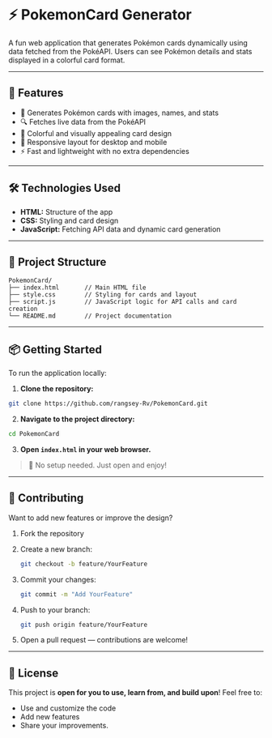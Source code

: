 # ⚡ PokemonCard Generator

A fun web application that generates Pokémon cards dynamically using data fetched from the PokéAPI. Users can see Pokémon details and stats displayed in a colorful card format.

---

## 🚀 Features

* 🎴 Generates Pokémon cards with images, names, and stats
* 🔍 Fetches live data from the PokéAPI
* 🎨 Colorful and visually appealing card design
* 📱 Responsive layout for desktop and mobile
* ⚡ Fast and lightweight with no extra dependencies

---

## 🛠️ Technologies Used

* **HTML:** Structure of the app
* **CSS:** Styling and card design
* **JavaScript:** Fetching API data and dynamic card generation

---

## 📂 Project Structure

```
PokemonCard/
├── index.html       // Main HTML file  
├── style.css        // Styling for cards and layout  
├── script.js        // JavaScript logic for API calls and card creation  
└── README.md        // Project documentation  
```

---

## 📦 Getting Started

To run the application locally:

1. **Clone the repository:**

```bash
git clone https://github.com/rangsey-Rv/PokemonCard.git
```

2. **Navigate to the project directory:**

```bash
cd PokemonCard
```

3. **Open `index.html` in your web browser.**

> 🚀 No setup needed. Just open and enjoy!

---

## 🤝 Contributing

Want to add new features or improve the design?

1. Fork the repository
2. Create a new branch:

   ```bash
   git checkout -b feature/YourFeature
   ```
3. Commit your changes:

   ```bash
   git commit -m "Add YourFeature"
   ```
4. Push to your branch:

   ```bash
   git push origin feature/YourFeature
   ```
5. Open a pull request — contributions are welcome!

---

## 📄 License

This project is **open for you to use, learn from, and build upon**!
Feel free to:

* Use and customize the code
* Add new features
* Share your improvements.


